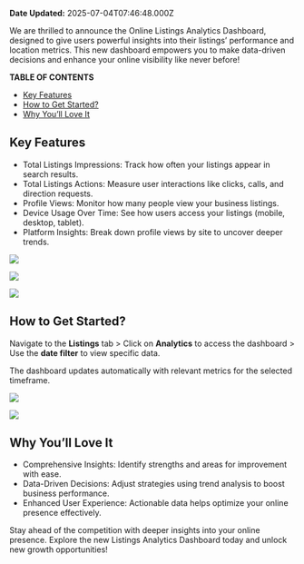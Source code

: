 **Date Updated:** 2025-07-04T07:46:48.000Z
  
  
We are thrilled to announce the Online Listings Analytics Dashboard, designed to give users powerful insights into their listings’ performance and location metrics. This new dashboard empowers you to make data-driven decisions and enhance your online visibility like never before!

  
**TABLE OF CONTENTS**

* [Key Features](#Key-Features)
* [How to Get Started?](#How-to-Get-Started?)
* [Why You’ll Love It](#Why-You%E2%80%99ll-Love-It)

## Key Features

* Total Listings Impressions: Track how often your listings appear in search results.
* Total Listings Actions: Measure user interactions like clicks, calls, and direction requests.
* Profile Views: Monitor how many people view your business listings.
* Device Usage Over Time: See how users access your listings (mobile, desktop, tablet).
* Platform Insights: Break down profile views by site to uncover deeper trends.

![](https://s3.amazonaws.com/cdn.freshdesk.com/data/helpdesk/attachments/production/155049323645/original/08wAxnkSmpu-Y-dYz8zSYtrsg0oBK2BgCw.png?1751595028)

  
![](https://s3.amazonaws.com/cdn.freshdesk.com/data/helpdesk/attachments/production/155049323651/original/sL6zOJMeq98uSP5qfYFTeu5zVEMBi1T8Vg.png?1751595049)

  
![](https://s3.amazonaws.com/cdn.freshdesk.com/data/helpdesk/attachments/production/155049323653/original/BWzK5KEvYGeGj5l2uIHAk-Na6fnq3voljA.png?1751595065)

  
## How to Get Started?

Navigate to the **Listings** tab > Click on **Analytics** to access the dashboard > Use the **date filter** to view specific data.

  
The dashboard updates automatically with relevant metrics for the selected timeframe.

  
![](https://s3.amazonaws.com/cdn.freshdesk.com/data/helpdesk/attachments/production/155049323654/original/KmcjbYBjbCB3U2hZJsM9tg7VBeoRBtyx_w.png?1751595079)

  
![](https://s3.amazonaws.com/cdn.freshdesk.com/data/helpdesk/attachments/production/155049323658/original/18QtkZZuozXCMp8Tps2I6abTpLVD9N32XA.png?1751595095)

  
## Why You’ll Love It

* Comprehensive Insights: Identify strengths and areas for improvement with ease.
* Data-Driven Decisions: Adjust strategies using trend analysis to boost business performance.
* Enhanced User Experience: Actionable data helps optimize your online presence effectively.

  
Stay ahead of the competition with deeper insights into your online presence. Explore the new Listings Analytics Dashboard today and unlock new growth opportunities!